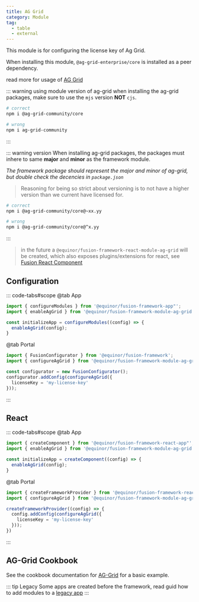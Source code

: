 ```yaml
---
title: AG Grid
category: Module
tag: 
  - table
  - external
---
```


<ModuleBadge module="modules/ag-grid" />

This module is for configuring the license key of Ag Grid.

When installing this module, `@ag-grid-enterprise/core` is installed as a peer dependency.

read more for usage of [AG Grid](https://www.ag-grid.com/)

::: warning using module version of ag-grid
when installing the ag-grid packages, make sure to use the `mjs` version __NOT__ `cjs`.
```sh
# correct
npm i @ag-grid-community/core

# wrong
npm i ag-grid-community
```
:::

::: warning version
When installing ag-grid packages, the packages must inhere to same __major__ and __minor__ as the framework module.

_The framework package should represent the major and minor of ag-grid, but double check the decencies in `package.json`_

> Reasoning for being so strict about versioning is to not have a higher version than we current have licensed for.
```sh
# correct
npm i @ag-grid-community/core@~xx.yy

# wrong
npm i @ag-grid-community/core@^x.yy
```
:::

> in the future a `@equinor/fusion-framework-react-module-ag-grid` will be created, which also exposes 
> plugins/extensions for react, see [Fusion React Component](https://github.com/equinor/fusion-react-components)

## Configuration
::: code-tabs#scope
@tab App
```ts
import { configureModules } from '@equinor/fusion-framework-app"';
import { enableAgGrid } from '@equinor/fusion-framework-module-ag-grid';

const initializeApp = configureModules((config) => {
  enableAgGrid(config);
} 
```

@tab Portal
```ts
import { FusionConfigurator } from '@equinor/fusion-framework';
import { configureAgGrid } from '@equinor/fusion-framework-module-ag-grid';

const configurator = new FusionConfigurator();
configurator.addConfig(configureAgGrid({
  licenseKey = 'my-license-key'
}));
```
:::

## React

::: code-tabs#scope
@tab App
```ts
import { createComponent } from '@equinor/fusion-framework-react-app"';
import { enableAgGrid } from '@equinor/fusion-framework-module-ag-grid';

const initializeApp = createComponent((config) => {
  enableAgGrid(config);
} 
```
@tab Portal
```ts
import { createFrameworkProvider } from '@equinor/fusion-framework-react';
import { configureAgGrid } from '@equinor/fusion-framework-module-ag-grid';

createFrameworkProvider((config) => {
  config.addConfig(configureAgGrid({
    licenseKey = 'my-license-key'
  }));
})
```
:::

## AG-Grid Cookbook

See the cookbook documentation for [AG-Grid](/fusion-framework/guide/app/ag-grid.html) for a basic example.

::: tip Legacy
Some apps are created before the framework, read guid how to add modules to a [legacy app](/guide/app/legacy.md)
:::